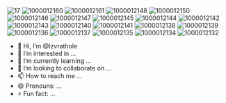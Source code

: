 ![17](https://github.com/Izvrathole/Izvrathole/assets/141281182/47b57818-7fbb-4dd1-81ce-29cd61379465)
![1000012160](https://github.com/Izvrathole/Izvrathole/assets/141281182/c9fde9a7-21cb-4c54-86b7-b4b11182a93f)
![1000012161](https://github.com/Izvrathole/Izvrathole/assets/141281182/8b19b72f-81a0-4096-9428-0750b2342732)
![1000012148](https://github.com/Izvrathole/Izvrathole/assets/141281182/2f1961e2-5d90-43ae-b2f5-faceec721453)
![1000012150](https://github.com/Izvrathole/Izvrathole/assets/141281182/9f458248-b37a-47b1-ab90-39981d97aa89)
![1000012146](https://github.com/Izvrathole/Izvrathole/assets/141281182/276dff18-ba06-4290-8e5e-654d64ed2c03)
![1000012147](https://github.com/Izvrathole/Izvrathole/assets/141281182/9f8e0b15-1bb8-478a-b7b4-d161850cf787)
![1000012145](https://github.com/Izvrathole/Izvrathole/assets/141281182/73d42563-4146-4f54-9f2f-c70675d8d479)
![1000012144](https://github.com/Izvrathole/Izvrathole/assets/141281182/8958b2c7-597f-4856-8b1d-12b264258552)
![1000012142](https://github.com/Izvrathole/Izvrathole/assets/141281182/9ed1d88d-9c1b-488c-8564-e1fc6c650a29)
![1000012143](https://github.com/Izvrathole/Izvrathole/assets/141281182/0b119ff0-2b96-4bd5-8d76-3721bbbb36f7)
![1000012140](https://github.com/Izvrathole/Izvrathole/assets/141281182/553503e6-3f9c-4c21-9ab2-55ddd006a01d)
![1000012141](https://github.com/Izvrathole/Izvrathole/assets/141281182/725ed26e-8164-4e1e-afe5-1dd56ee90170)
![1000012138](https://github.com/Izvrathole/Izvrathole/assets/141281182/28e2506b-b033-475d-b4a6-45a2dbec24a7)
![1000012139](https://github.com/Izvrathole/Izvrathole/assets/141281182/c77bf8e3-ab71-4eca-a224-a4d97764b5f5)
![1000012136](https://github.com/Izvrathole/Izvrathole/assets/141281182/a7b02984-096e-4b99-bb13-8df3594d649b)
![1000012137](https://github.com/Izvrathole/Izvrathole/assets/141281182/abef9332-d3e5-4218-97ff-c97bb59825be)
![1000012135](https://github.com/Izvrathole/Izvrathole/assets/141281182/e376a953-9eb6-4144-a5c3-0aa3dab0a4dc)
![1000012134](https://github.com/Izvrathole/Izvrathole/assets/141281182/68596a6a-4def-4bb9-a378-a650b1d43e7a)
![1000012132](https://github.com/Izvrathole/Izvrathole/assets/141281182/e7ebbb31-4b68-4b97-9e58-610013bd6fcc)
- 👋 Hi, I’m @Izvrathole
- 👀 I’m interested in ...
- 🌱 I’m currently learning ...
- 💞️ I’m looking to collaborate on ...
- 📫 How to reach me ...
- 😄 Pronouns: ...
- ⚡ Fun fact: ...

<!---
Izvrathole/Izvrathole is a ✨ special ✨ repository because its `README.md` (this file) appears on your GitHub profile.
You can click the Preview link to take a look at your changes.
--->
